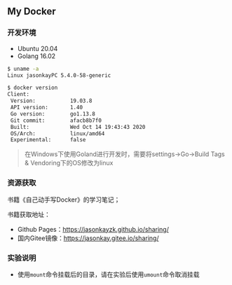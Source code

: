 ## My Docker

### 开发环境

- Ubuntu 20.04
- Golang 16.02

```bash
$ uname -a
Linux jasonkayPC 5.4.0-58-generic

$ docker version
Client:
 Version:           19.03.8
 API version:       1.40
 Go version:        go1.13.8
 Git commit:        afacb8b7f0
 Built:             Wed Oct 14 19:43:43 2020
 OS/Arch:           linux/amd64
 Experimental:      false
```


> 在Windows下使用Goland进行开发时，需要将settings→Go→Build Tags & Vendoring下的OS修改为linux 


### 资源获取

书籍《自己动手写Docker》的学习笔记；

书籍获取地址：

- Github Pages：https://jasonkayzk.github.io/sharing/
- 国内Gitee镜像：https://jasonkay.gitee.io/sharing/


### 实验说明

- 使用`mount`命令挂载后的目录，请在实验后使用`umount`命令取消挂载

